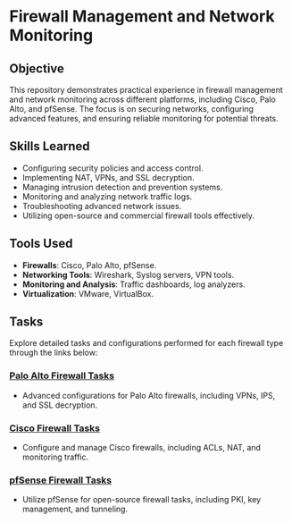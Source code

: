 # Firewall Management and Network Monitoring

## Objective
This repository demonstrates practical experience in firewall management and network monitoring across different platforms, including Cisco, Palo Alto, and pfSense. The focus is on securing networks, configuring advanced features, and ensuring reliable monitoring for potential threats.

## Skills Learned
- Configuring security policies and access control.
- Implementing NAT, VPNs, and SSL decryption.
- Managing intrusion detection and prevention systems.
- Monitoring and analyzing network traffic logs.
- Troubleshooting advanced network issues.
- Utilizing open-source and commercial firewall tools effectively.

## Tools Used
- **Firewalls**: Cisco, Palo Alto, pfSense.
- **Networking Tools**: Wireshark, Syslog servers, VPN tools.
- **Monitoring and Analysis**: Traffic dashboards, log analyzers.
- **Virtualization**: VMware, VirtualBox.

## Tasks
Explore detailed tasks and configurations performed for each firewall type through the links below:

### [Palo Alto Firewall Tasks](https://github.com/darpanne/Palo-Alto)
- Advanced configurations for Palo Alto firewalls, including VPNs, IPS, and SSL decryption.
  
### [Cisco Firewall Tasks](#link-to-cisco-firewall-tasks)
- Configure and manage Cisco firewalls, including ACLs, NAT, and monitoring traffic.

### [pfSense Firewall Tasks](#link-to-pfsense-firewall-tasks)
- Utilize pfSense for open-source firewall tasks, including PKI, key management, and tunneling.


